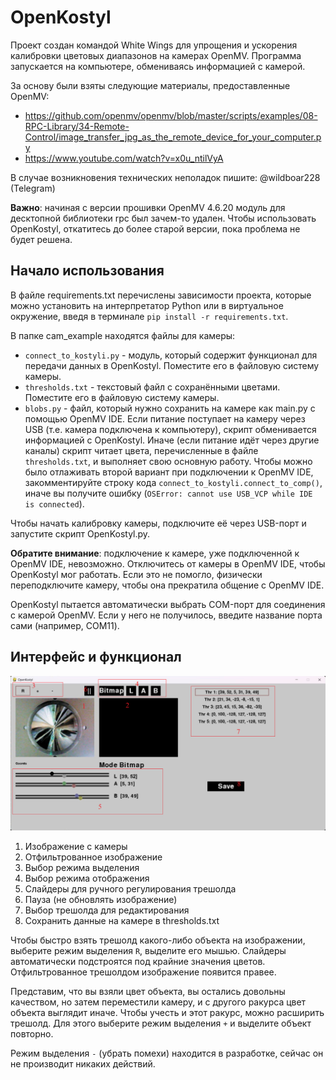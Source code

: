 # OpenKostyl
Проект создан командой White Wings для упрощения и ускорения калибровки цветовых диапазонов на камерах OpenMV. Программа запускается на компьютере, обмениваясь информацией с камерой.

За основу были взяты следующие материалы, предоставленные OpenMV:
* https://github.com/openmv/openmv/blob/master/scripts/examples/08-RPC-Library/34-Remote-Control/image_transfer_jpg_as_the_remote_device_for_your_computer.py
* https://www.youtube.com/watch?v=x0u_ntilVyA

В случае возникновения технических неполадок пишите: @wildboar228 (Telegram)

**Важно**: начиная с версии прошивки OpenMV 4.6.20 модуль для десктопной библиотеки rpc был зачем-то удален. Чтобы использовать OpenKostyl, откатитесь до более старой версии, пока проблема не будет решена.

## Начало использования
В файле requirements.txt перечислены зависимости проекта, которые можно установить на интерпретатор Python или в виртуальное окружение, введя в терминале `pip install -r requirements.txt`.

В папке cam_example находятся файлы для камеры:
* `connect_to_kostyli.py` - модуль, который содержит функционал для передачи данных в OpenKostyl. Поместите его в файловую систему камеры.
* `thresholds.txt` - текстовый файл с сохранёнными цветами. Поместите его в файловую систему камеры.
* `blobs.py` - файл, который нужно сохранить на камере как main.py с помощью OpenMV IDE. Если питание поступает на камеру через USB (т.е. камера подключена к компьютеру), скрипт обменивается информацией с OpenKostyl. Иначе (если питание идёт через другие каналы) скрипт читает цвета, перечисленные в файле `thresholds.txt`, и выполняет свою основную работу. Чтобы можно было отлаживать второй вариант при подключении к OpenMV IDE, закомментируйте строку кода `connect_to_kostyli.connect_to_comp()`, иначе вы получите ошибку (`OSError: cannot use USB_VCP while IDE is connected`).

Чтобы начать калибровку камеры, подключите её через USB-порт и запустите скрипт OpenKostyl.py.

**Обратите внимание**: подключение к камере, уже подключенной к OpenMV IDE, невозможно. Отключитесь от камеры в OpenMV IDE, чтобы OpenKostyl мог работать. Если это не помогло, физически переподключите камеру, чтобы она прекратила общение с OpenMV IDE.

OpenKostyl пытается автоматически выбрать COM-порт для соединения с камерой OpenMV. Если у него не получилось, введите название порта сами (например, COM11).

## Интерфейс и функционал
![](interface.png)
1. Изображение с камеры
2. Отфильтрованное изображение
3. Выбор режима выделения
4. Выбор режима отображения
5. Слайдеры для ручного регулирования трешолда
6. Пауза (не обновлять изображение)
7. Выбор трешолда для редактирования
8. Сохранить данные на камере в thresholds.txt

Чтобы быстро взять трешолд какого-либо объекта на изображении, выберите режим выделения `R`, выделите его мышью. Слайдеры автоматически подстроятся под крайние значения цветов. Отфильтрованное трешолдом изображение появится правее.

Представим, что вы взяли цвет объекта, вы остались довольны качеством, но затем переместили камеру, и с другого ракурса цвет объекта выглядит иначе. Чтобы учесть и этот ракурс, можно расширить трешолд. Для этого выберите режим выделения `+` и выделите объект повторно.

Режим выделения `-` (убрать помехи) находится в разработке, сейчас он не производит никаких действий.
